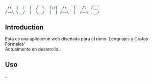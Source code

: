 ```bash
          ___  __             ___       __  
 /\  |  |  |  /  \  |\/|  /\   |   /\  /__`
/~~\ \__/  |  \__/  |  | /~~\  |  /~~\ .__/

```
## Introduction
Esta es una aplicacion web diseñada para el ramo 'Lenguajes y Grafos Formales'<br>
Actualmente en desarrollo..

## Uso
..
